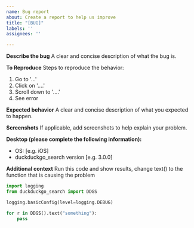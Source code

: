 ```yaml
---
name: Bug report
about: Create a report to help us improve
title: "[BUG]"
labels: ''
assignees: ''

---
```


**Describe the bug**
A clear and concise description of what the bug is.

**To Reproduce**
Steps to reproduce the behavior:
1. Go to '...'
2. Click on '....'
3. Scroll down to '....'
4. See error

**Expected behavior**
A clear and concise description of what you expected to happen.

**Screenshots**
If applicable, add screenshots to help explain your problem.

**Desktop (please complete the following information):**
 - OS: [e.g. iOS]
 - duckduckgo_search version [e.g. 3.0.0]

**Additional context**
Run this code and show results, change text() to the function that is causing the problem
```python
import logging
from duckduckgo_search import DDGS

logging.basicConfig(level=logging.DEBUG)

for r in DDGS().text("something"):
    pass
```
